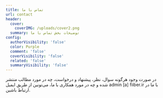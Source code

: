```yaml
---
title: تماس با ما
url: contact
header:
  cover:
    coverIMG: /uploads/cover2.png
  summary: توضیحات بخش تماس با ما
config:
  authorVisibility: 'false'
  color: Purple
  comment: 'false'
  coverVisibility: 'false'
  related: 'false'
  summaryVisibility: 'false'
---
```

در صورت وجود هرگونه سوال، نظر، پیشنهاد و درخواست، چه در مورد مطالب منتشر شده و چه در مورد همکاری با ما، می‌تونین از طریق ایمیل admin \[a] fiiber.ir با ما در ارتباط باشین.
